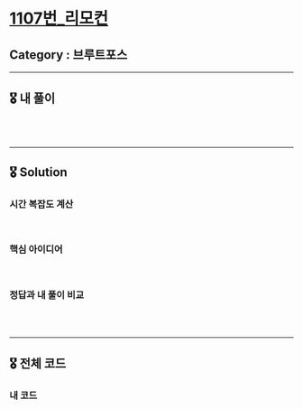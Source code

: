 # [1107번_리모컨](https://www.acmicpc.net/problem/1107)

##  Category : 브루트포스

-----

## 🎖 내 풀이



<br>

<br>

-------

## 🎖 Solution

### 시간 복잡도 계산 

















<br>

### 핵심 아이디어













<br>

### 정답과 내 풀이 비교









































<br>

<br>

-----

## 🎖 전체 코드

### 내 코드

```c++

```



